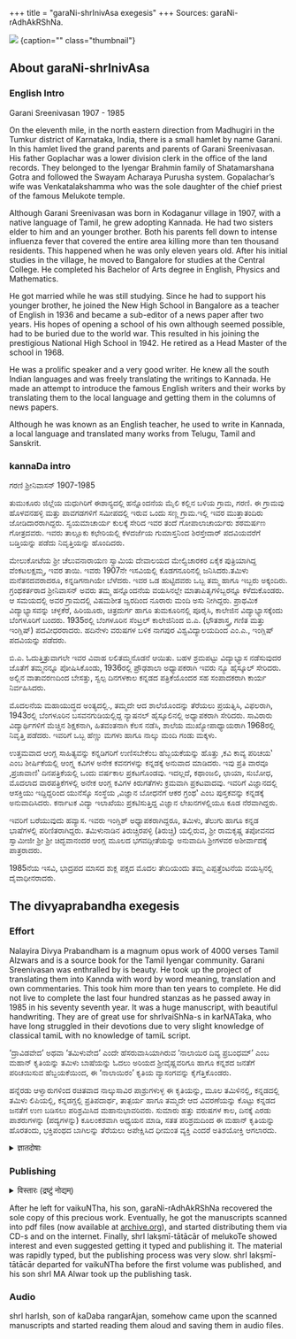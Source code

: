 +++
title = "garaNi-shrInivAsa exegesis"
+++
Sources: garaNi-rAdhAkRShNa.

![](../../images/garaNi-shrInivAsa.jpg)
{caption="" class="thumbnail"}

## About garaNi-shrInivAsa
### English Intro
Garani Sreenivasan 1907 - 1985

On the eleventh mile, in the north eastern direction from Madhugiri in the Tumkur district of Karnataka, India, there is a small hamlet by name Garani. In this hamlet lived the grand parents and parents of Garani Sreenivasan. His father Goplachar was a lower division clerk in the  office of the land records. They belonged to the Iyengar Brahmin family of Shatamarshana Gotra and followed the Swayam Acharaya Purusha system.  Gopalachar’s wife was Venkatalakshamma who was the sole daughter of the chief priest of the famous Melukote temple.

Although Garani Sreenivasan was born in Kodaganur village in 1907, with a native language of Tamil, he grew adopting  Kannada.  He had two sisters elder to him and an younger brother.  Both his parents fell down to intense influenza fever that covered the entire area killing more than ten thousand residents. This happened when he was only eleven years old. After his initial studies in the village, he moved to  Bangalore for studies at the Central College. He completed his Bachelor of Arts degree in English, Physics and Mathematics.

He got married while he was still studying. Since he had to support his younger brother, he joined the New High School in Bangalore as a teacher of English in 1936 and became a sub-editor of a news paper after two years. His hopes of opening a school of his own although seemed possible, had to be buried due to the  world war. This resulted in his joining the prestigious National High School in 1942.  He retired as a Head Master of the school in 1968.

He was a  prolific speaker and a very good writer.  He knew all the south Indian languages and was freely translating  the writings  to Kannada. He made an attempt to introduce the famous English writers and their works  by translating them to the local language and getting them in the columns of news papers.

Although he was known as an English teacher, he used to write in Kannada, a local language and translated many works from Telugu, Tamil and Sanskrit.


### kannaDa intro
ಗರಣಿ ಶ್ರೀನಿವಾಸನ್ 1907-1985

ತುಮುಕೂರು ಜಿಲ್ಲೆಯ ಮಧುಗಿರಿಗೆ ಈಶಾನ್ಯದಲ್ಲಿ ಹನ್ನೊಂದನೆಯ ಮೈಲಿ ಕಲ್ಲಿನ ಬಳಿಯ ಗ್ರಾಮ, ಗರಣಿ. ಈ ಗ್ರಾಮವು ಹೊಳವನಹಳ್ಳಿ ಮತ್ತು ಪಾವಗಡಗಳಿಗೆ ಸಮೀಪದಲ್ಲಿ ಇರುವ ಒಂದು ಸಣ್ಣ ಗ್ರಾಮ.ಇಲ್ಲಿ ಇವರ ಮುತ್ತಾತಂದಿರು ಜೋಡಿದಾರರಾಗಿದ್ದರು. ಸ್ವಯಮಾಚಾರ್ಯ ಕುಲಕ್ಕೆ ಸೇರಿದ ಇವರ ತಂದೆ ಗೋಪಾಲಾಚಾರ್ಯರು ಶಠಮರ್ಷಣ ಗೋತ್ರದವರು. ಇವರು ತಾಲ್ಲೂಕು ಕಛೇರಿಯಲ್ಲಿ ಕೆಳದರ್ಜೆಯ ಗುಮಾಸ್ತನಿಂದ ಶಿರಸ್ತೇದಾರ್ ಪದವಿಯವರೆಗೆ ಬಡ್ತಿಯನ್ನು ಪಡೆದು ನಿವೃತ್ತಿಯನ್ನು ಹೊಂದಿದರು.

ಮೇಲುಕೋಟೆಯ ಶ್ರೀ ಚೆಲುವನಾರಾಯಣ ಸ್ವಾಮಿಯ ದೇವಾಲಯದ ಮೇಲ್ವಿಚಾರಕರ ಏಕೈಕ ಪುತ್ರಿಯಾಗಿದ್ದ ವೆಂಕಟಲಕ್ಷಮ್ಮ, ಇವರ ತಾಯಿ. ಇವರು 1907ನೇ ಇಸವಿಯಲ್ಲಿ ಕೊಡಗನೂರಿನಲ್ಲಿ ಜನಿಸಿದರು.ತಮಿಳು ಮನೆತನದವರಾದರೂ, ಕನ್ನಡಿಗನಾಗಿಯೇ ಬೆಳೆದರು. ಇವರ ಒಡ ಹುಟ್ಟಿದವರು ಒಬ್ಬ ತಮ್ಮ ಹಾಗೂ ಇಬ್ಬರು ಅಕ್ಕಂದಿರು. ಗ್ರಂಥಕರ್ತರಾದ ಶ್ರೀನಿವಾಸನ್ ಅವರು ತಮ್ಮ ಹನ್ನೊಂದನೆಯ ವಯಸಿನಲ್ಲೇ ಮಾತಾಪಿತೃಗಳಿಬ್ಬರನ್ನೂ ಕಳೆದುಕೊಂಡರು. ಆ ಸಮಯದಲ್ಲಿ ಅವರ ಗ್ರಾಮದಲ್ಲಿ ವಿಷಮಶೀತ ಜ್ವರದಿಂದ ನೂರಾರು ಮಂದಿ ಅಸು ನೀಗಿದ್ದರು. ಪ್ರಾಥಮಿಕ ವಿದ್ಯಾಭ್ಯಾಸವನ್ನು ಚಳ್ಳಕೆರೆ, ಹಿರಿಯೂರು, ಚಿತ್ರದುರ್ಗ ಹಾಗೂ ತುಮಕೂರಿನಲ್ಲಿ ಪೂರೈಸಿ, ಕಾಲೇಜಿನ ವಿದ್ಯಾಭ್ಯಾಸಕ್ಕೆಂದು ಬೆಂಗಳೂರಿಗೆ ಬಂದರು. 1935ರಲ್ಲಿ ಬೆಂಗಳೂರಿನ ಸೆಂಟ್ರಲ್ ಕಾಲೇಜಿನಿಂದ ಬಿ.ಎ. (ಭೌತಶಾಸ್ತ್ರ, ಗಣಿತ ಮತ್ತು ಇಂಗ್ಲಿಷ್) ಪದವೀಧರರಾದರು. ಹದಿನೇಳು ವರುಷಗಳ ಬಳಿಕ ನಾಗಪುರ ವಿಶ್ವವಿದ್ಯಾಲಯದಿಂದ ಎಂ.ಎ., ಇಂಗ್ಲಿಷ್ ಪದವಿಯನ್ನು ಪಡೆದರು.

ಬಿ.ಎ. ಓದುತ್ತಿತ್ರುವಾಗಲೇ ಇವರ ವಿವಾಹ ಲಲಿತಮ್ಮನೊಡನೆ ಆಯಿತು. ಬಹಳ ಶ್ರಮಪಟ್ಟು ವಿದ್ಯಾಭ್ಯಾಸ ನಡೆಸುವುದರ ಜೊತೆಗೆ ತಮ್ಮನನ್ನೂ ಪೋಷಿಸಿಕೊಂಡು, 1936ರಲ್ಲಿ ಪ್ರೌಢಶಾಲಾ ಅಧ್ಯಾಪಕರಾಗಿ ಇವರು ನ್ಯೂ ಹೈಸ್ಕೂಲ್ ಸೇರಿದರು. ಅಲ್ಲಿನ ವಾತಾವರಣದಿಂದ ಬೇಸತ್ತು, ಸ್ವಲ್ಪ ದಿನಗಳಕಾಲ ಕನ್ನಡದ ಪತ್ರಿಕೆಯೊಂದರ ಸಹ ಸಂಪಾದಕರಾಗಿ ಕಾರ್ಯ ನಿರ್ವಹಿಸಿದರು.

ಮೊದಲನೆಯ ಮಹಾಯುದ್ಧದ ಅಂತ್ಯದಲ್ಲಿ., ತಮ್ಮದೇ ಆದ ಶಾಲೆಯೊಂದನ್ನು ತೆರೆಯಲು ಪ್ರಯತ್ನಿಸಿ, ವಿಫಲರಾಗಿ, 1943ರಲ್ಲಿ ಬೆಂಗಳೂರಿನ ಬಸವನಗುಡಿಯಲ್ಲಿದ್ದ ನ್ಯಾಷನಲ್ ಹೈಸ್ಕೂಲಿನಲ್ಲಿ ಅಧ್ಯಾಪಕರಾಗಿ ಸೇರಿದರು. ಸಾವಿರಾರು ವಿದ್ಯಾರ್ಥಿಗಳಿಗೆ ಮೆಚ್ಚಿನ ಶಿಕ್ಷಕನಾಗಿ, ಹಿತವಂತನಾಗಿ ಕೆಲಸ ನಡೆಸಿ, ಶಾಲೆಯ ಮುಖ್ಯೋಪಾಧ್ಯಾಯರಾಗಿ 1968ರಲ್ಲಿ ನಿವೃತ್ತಿ ಪಡೆದರು. ಇವರಿಗೆ ಒಬ್ಬ ಹೆಣ್ಣು ಮಗಳು ಹಾಗೂ ನಾಲ್ಕು ಮಂದಿ ಗಂಡು ಮಕ್ಕಳು.

ಉತ್ತಮವಾದ ಆಂಗ್ಲ ಸಾಹಿತ್ಯವನ್ನು ಕನ್ನಡಿಗರಿಗೆ ಉಣಿಸಬೇಕೆಂಬ ಹೆಬ್ಬಯಕೆಯನ್ನು ಹೊತ್ತು ‚ಕವಿ ಕಾವ್ಯ ಪರಿಚಯ‛ ಎಂಬ ಶೀರ್ಷಿಕೆಯಲ್ಲಿ ಆಂಗ್ಲ್ಲ ಕವಿಗಳ ಅನೇಕ ಕವನಗಳನ್ನು ಕನ್ನಡಕ್ಕೆ ಅನುವಾದ ಮಾಡಿದರು. ಇವು ಪ್ರತಿ ವಾರವೂ ‚ಪ್ರಜಾವಾಣಿ‛ ದಿನಪತ್ರಿಕೆಯಲ್ಲಿ ಒಂದು ವರ್ಷಕಾಲ ಪ್ರಕಟಗೊಂಡವು. ಇದಲ್ಲದೆ, ಕಥಾಂಜಲಿ, ಛಾಯಾ, ಸುಬೋಧ, ಮೊದಲಾದ ವಾರಪತ್ರಿಕೆಗಳಲ್ಲಿ ಅನೇಕ ಆಂಗ್ಲ ಕವಿಗಳ ಕಿರುಗತೆಗಳು ಕ್ರಮವಾಗಿ ಪ್ರಕಟವಾದವು. ಇವರಿಗೆ ವಿಜ್ಞಾನದಲ್ಲಿ ಆಸಕ್ತಿಯು ಇದ್ದಿದ್ದರಿಂದ ಯುನೆಸ್ಕೊ ಸಂಸ್ಥೆಯ ‚ವಿಜ್ಞಾನ ಬೋಧನೆಗೆ ಆಕರ ಗ್ರಂಥ‛ ಎಂಬ ಪುಸ್ತಕವನ್ನು ಕನ್ನಡಕ್ಕೆ ಅನುವಾದಿಸಿದರು. ಕರ್ನಾಟಕ ವಿದ್ಯಾ ಇಲಾಖೆಯು ಪ್ರಕಟಿಸುತ್ತಿದ್ದ ವಿಜ್ಞಾನ ಲೇಖನಗಳಲ್ಲಿಯೂ ಕೂಡ ನೆರವಾಗಿದ್ದರು.


ಇವರಿಗೆ ಬರೆಯುವುದು ಹವ್ಯಾಸ. ಇವರು ಇಂಗ್ಲಿಶ್ ಅಧ್ಯಾಪಕರಾಗಿದ್ದರೂ, ತಮಿಳು, ತೆಲುಗು ಹಾಗೂ ಕನ್ನಡ ಭಾಷೆಗಳಲ್ಲಿ ಪರಿಣಿತರಾಗಿದ್ದರು. ತಮಿಳುನಾಡಿನ ತಿರುಚ್ಚಿರಪಳ್ಳಿ (ತಿರುಚ್ಚಿ) ಯಲ್ಲಿರುವ, ಶ್ರೀ ರಾಮಕೃಷ್ಣ ತಪೋವನದ ಸ್ವಾಮೀಜೀ ಶ್ರೀ ಶ್ರೀ ಚಿದ್ಭವಾನಂದರ ಆಂಗ್ಲ ಮೂಲದ ಭಗವದ್ಗೀತೆಯನ್ನು ಅನುವಾದಿಸಿ ಶ್ರೀಗಳವರ ಅಶೀರ್ವಾದಕ್ಕೆ ಪಾತ್ರರಾದರು.

1985ನೆಯ ಇಸವಿ, ಭಾದ್ರಪದ ಮಾಸದ ಶುಕ್ಲ ಪಕ್ಷದ ಮೊದಲ ತೇದಿಯಂದು ತಮ್ಮ ಎಪ್ಪತ್ತೆಂಟನೆಯ ವಯಸ್ಸಿನಲ್ಲಿ ದೈವಾಧೀನರಾದರು.




## The divyaprabandha exegesis
### Effort
Nalayira Divya Prabandham is a magnum opus work of 4000 verses Tamil Alzwars and is a source book for the Tamil Iyengar community.  Garani Sreenivasan was enthralled by is beauty. He took up the project of translating them into Kannda with word by word meaning, translation and own commentaries.  This took him more than ten years to complete.  He did not live to  complete the last four hundred stanzas  as he passed away in 1985 in his seventy seventh year. It was a huge manuscript, with beautiful handwriting. They are of great use for shrIvaiShNa-s in karNATaka, who have long struggled in their devotions due to very slight knowledge of classical tamiL with no knowledge of tamiL script.

‘ದ್ರಾವಿಡವೇದ’ ಅಥವಾ ‘ತಮಿಳುವೇದ’ ಎಂದೇ ಹೆಸರುವಾಸಿಯಾಗಿರುವ ‘ನಾಲಾಯಿರ ದಿವ್ಯ ಪ್ರಬಂಧಮ್’ ಎಂಬ ಮಹಾನ್ ಕೃತಿಯನ್ನು ತಮಿಳು ಬಾಷೆಯನ್ನು ಓದಲು ಅರಿಯದ ಶ್ರೀವೈಷ್ಣವರಿಗೂ ಹಾಗೂ ಕನ್ನಶದ ಜನತೆಗೆ ಪರಿಚಯಿಸುವ ಹೆಬ್ಬಯಕೆಯಿಂದ, ಈ ‘ನಾಲಾಯಿರಂ’ ಕೃತಿಯ ವ್ಯಾಸಂಗವನ್ನು ಕೈಗೆತ್ತಿಕೊಂಡರು.

ಹನ್ನೆರಡು ಆಳ್ವಾರುಗಳಿಂದ ರಚಿತವಾದ ನಾಲ್ಕುಸಾವಿರ ಪಾಶ್ರುಗಳುಳ್ಳ ಈ ಕೃತಿಯನ್ನು, ಮೂಲ ತಮಿಳಿನಲ್ಲಿ, ಕನ್ನಡದಲ್ಲಿ ತಮಿಳು ಲಿಪಿಯಲ್ಲಿ, ಕನ್ನಡಗ್ದಲ್ಲಿ ಪ್ರತಿಪದಾರ್ಥ, ತಾತ್ಪರ್ಯ ಹಾಗೂ ತಮ್ಮದೇ ಆದ ವಿವರಣೆಯನ್ನು ಕೊಟ್ಟು ಕನ್ನಡದ ಜನತೆಗೆ ಉಣ ಬಡಿಸಲು ಪರಿಶ್ರಮಿಸಿದ ಮಹಾನುಭಾವರಿವರು. ಸುಮಾರು ಹತ್ತು ವರುಷಗಳ ಕಾಲ, ದಿನಕ್ಕೆ ಎರಡು ಪಾಶರುಗಳನ್ನು (ಪದ್ಯಗಳನ್ನು) ಕೂಲಂಕಶವಾಗಿ ಅಧ್ಯಯನ ಮಾಡಿ, ಸತತ ಪರಿಶ್ರಮದಿಂದ ಈ ಮಹಾನ್ ಕೃತಿಯನ್ನು ಹೊರತಂದು, ಭಕ್ತಿಪಂಥದ ಬಾಗಿಲನ್ನು ತೆರೆಯಲು ಅಪೇಕ್ಷಿಸಿದ ಧೀಮಂತ ವ್ಯಕ್ತಿ ಎಂದರೆ ಅತಿಶಯೋಕ್ತಿ ಆಗಲಾರದು.

<details><summary>ज्ञातदोषाः</summary>

shrI garaNi shrInivAsa made a few minor mistakes.  Examples:

- [२०१२](https://archive.org/details/divya-prabandha-pratipadArtha/22.%20%20Periya%20Tirumozhi-eleventh%20century/page/n95/mode/1up?view=theater) इत्यत्रापि - ईषत्परिष्कार्यो ऽर्थो भाति। Kausalya Hart तत्र - "2012. The dear lord whose chest is adorned with jewels shines like a golden hill and rides on the bird Garuḍa. He used Mandara mountain as a churning stick and the snake Vasuki as a rope, churned the milky ocean, took the nectar from it and gave it to the gods. If devotees have not seen him, their eyes are not truly eyes."
</details>



### Publishing
<details><summary>विस्तारः (द्रष्टुं नोद्यम्)</summary>

After he left for vaikuNTha, his son, garaNi-rAdhAkRShNa recovered the sole copy of this precious work from his sister's house and sought interested shrIvaiShNava-s to preserve (or publish). To this end, he approached various individuals and organizations ranging from the parakAla-maTha to a chennai library - no one agreed.
</details>

After he left for vaikuNTha, his son, garaNi-rAdhAkRShNa recovered the sole copy of this precious work. Eventually, he got the manuscripts scanned into pdf files (now available at [archive.org](https://archive.org/details/divya-prabandha-pratipadArtha)), and started distributing them via CD-s and on the internet. Finally, shrI lakṣmī-tātācār of melukoTe showed interest and even suggested getting it typed and publishing it. The material was rapidly typed, but the publishing process was very slow. shrI lakṣmī-tātācār departed for vaikuNTha before the first volume was published, and his son shrI MA Alwar took up the publishing task.


### Audio
shrI harIsh, son of kaDaba rangarAjan, somehow came upon the scanned manuscripts and started reading them aloud and saving them in audio files.


